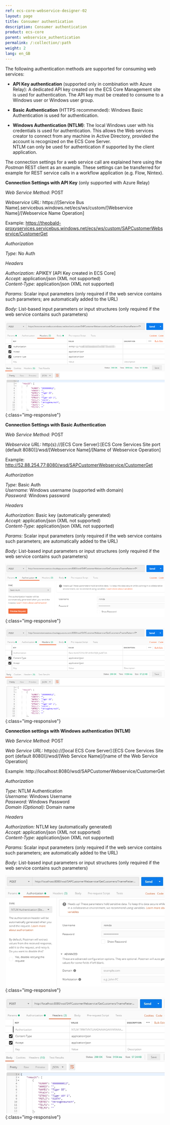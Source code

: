 ```yaml
---
ref: ecs-core-webservice-designer-02
layout: page
title: Consumer authentication
description: Consumer authentication
product: ecs-core
parent: webservice_authentication
permalink: /:collection/:path
weight: 2
lang: en_GB
---
```


The following authentication methods are supported for consuming web services: 

- **API Key authentication** (supported only in combination with Azure Relay): A dedicated API key created on the ECS Core Management site is used for authentication. The API key must be created to consume to a Windows user or Windows user group.  

- **Basic Authentication** (HTTPS recommended): Windows Basic Authentication is used for authentication.

- **Windows Authentication (NTLM)**: The local Windows user with his credentials is used for authentication. This allows the Web services creator to connect from any machine in Active Directory, provided the account is recognized on the ECS Core Server. <br>
NTLM can only be used for authentication if supported by the client application.


The connection settings for a web service call are explained here using the *Postman* REST client as an example. These settings can be transferred for example for REST service calls in a workflow application (e.g. Flow, Nintex). 

**Connection Settings with API Key** (only supported with Azure Relay)

*Web Service Method*:           POST<br>

*Webservice URL:*               https://[Service Bus Name].servicebus.windows.net/ecs/ws/custom/[Webservice Name]/[Webservice Name Operation]<br>

Example: https://theobald-proxyservices.servicebus.windows.net/ecs/ws/custom/SAPCustomerWebservice/CustomerGet                  

*Authorization*
                
*Type:*                         No Auth

*Headers*

*Authorization:*                APIKEY [API Key created in ECS Core]<br>
*Accept:*                       application/json (XML not supported)<br>
*Content-Type:*                 application/json (XML not supported) 

*Params:*                       Scalar input parameters (only required if the web service contains such parameters; are automatically added to the URL)

*Body:*                         List-based input parameters or input structures (only required if the web service contains such parameters) 

![ecscore-webservicetest_4](/img/content/ecscore-webservicetest_4.png){:class="img-responsive"}

**Connection Settings with Basic Authentication**

*Web Service Method:*         POST<br>

*Webservice URL:*             http(s)://[ECS Core Server]:[ECS Core Services Site port (default 8080)]/wsd/[Webservice Name]/[Name of Webservice Operation]<br>

Example: http://52.88.254.77:8080/wsd/SAPCustomerWebservice/CustomerGet 

*Authorization*	   

*Type:*                        Basic Auth<br>
*Username:*                    Windows username (supported with domain)<br>
*Password:*                    Windows password

*Headers*

*Authorization:*              Basic key (automatically generated) <br>
*Accept:*                     application/json (XML not supported)<br>
*Content-Type:*               application/json (XML not supported) 

*Params:*                     Scalar input parameters (only required if the web service contains such parameters; are automatically added to the URL)

*Body:*                       List-based input parameters or input structures (only required if the web service contains such parameters) 

![ecscore-webservicetest_5](/img/content/ecscore-webservicetest_5.png){:class="img-responsive"}

![ecscore-webservicetest_6](/img/content/ecscore-webservicetest_6.png){:class="img-responsive"}

**Connection settings with Windows authentication (NTLM)**

*Web Service Method:*        POST<br>

*Web Service URL:*           http(s)://[local ECS Core Server]:[ECS Core Services Site port (default 8080)]/wsd/[Web Service Name]/[name of the Web Service Operation]<br>

Example: http://localhost:8080/wsd/SAPCustomerWebservice/CustomerGet

*Authorization*

*Type:*                      NTLM Authentication<br>
*Username:*                  Windows Username<br>
*Password:*                  Windows Password<br>
*Domain (Optional):*         Domain name	
 
*Headers*

*Authorization:*             NTLM key (automatically generated) <br>
*Accept:*                    application/json (XML not supported)<br>
*Content-Type:*              application/json (XML not supported) 

*Params:*                    Scalar input parameters (only required if the web service contains such parameters; are automatically added to the URL)

*Body:*                      List-based input parameters or input structures (only required if the web service contains such parameters) 

![ecscore-webservicetest_7](/img/content/ecscore-webservicetest_7.jpg){:class="img-responsive"}

![ecscore-webservicetest_8](/img/content/ecscore-webservicetest_8.jpg){:class="img-responsive"}